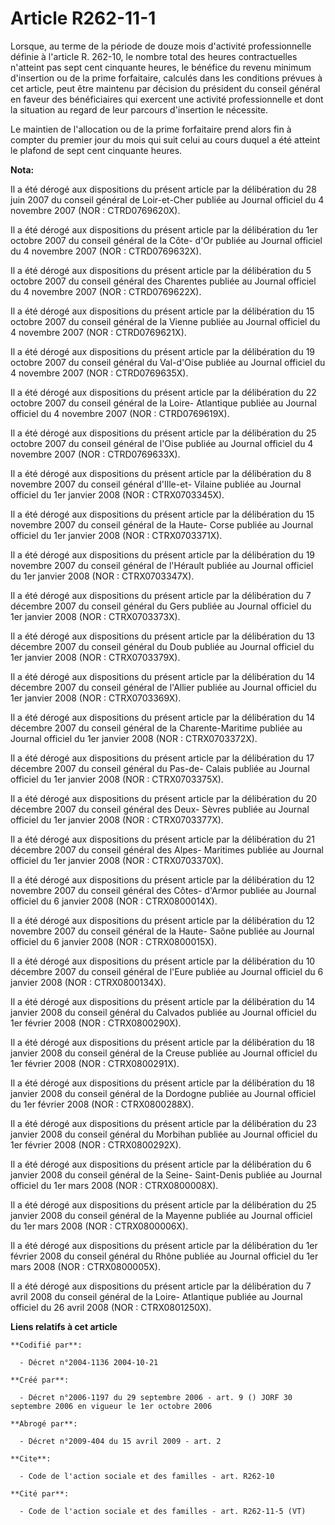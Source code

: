 # Article R262-11-1

Lorsque, au terme de la période de douze mois d'activité professionnelle définie à l'article R. 262-10, le nombre total des
heures contractuelles n'atteint pas sept cent cinquante heures, le bénéfice du revenu minimum d'insertion ou de la prime
forfaitaire, calculés dans les conditions prévues à cet article, peut être maintenu par décision du président du conseil
général en faveur des bénéficiaires qui exercent une activité professionnelle et dont la situation au regard de leur parcours
d'insertion le nécessite.

Le maintien de l'allocation ou de la prime forfaitaire prend alors fin à compter du premier jour du mois qui suit celui au
cours duquel a été atteint le plafond de sept cent cinquante heures.

**Nota:**

Il a été dérogé aux dispositions du présent article par la délibération du 28 juin 2007 du conseil général de Loir-et-Cher
publiée au Journal officiel du 4 novembre 2007 (NOR : CTRD0769620X). 

Il a été dérogé aux dispositions du présent article par la délibération du 1er octobre 2007 du conseil général de la Côte-
d'Or publiée au Journal officiel du 4 novembre 2007 (NOR : CTRD0769632X). 

Il a été dérogé aux dispositions du présent article par la délibération du 5 octobre 2007 du conseil général des Charentes
publiée au Journal officiel du 4 novembre 2007 (NOR : CTRD0769622X). 

Il a été dérogé aux dispositions du présent article par la délibération du 15 octobre 2007 du conseil général de la Vienne
publiée au Journal officiel du 4 novembre 2007 (NOR : CTRD0769621X). 

Il a été dérogé aux dispositions du présent article par la délibération du 19 octobre 2007 du conseil général du Val-d'Oise
publiée au Journal officiel du 4 novembre 2007 (NOR : CTRD0769635X). 

Il a été dérogé aux dispositions du présent article par la délibération du 22 octobre 2007 du conseil général de la Loire-
Atlantique publiée au Journal officiel du 4 novembre 2007 (NOR : CTRD0769619X). 

Il a été dérogé aux dispositions du présent article par la délibération du 25 octobre 2007 du conseil général de l'Oise
publiée au Journal officiel du 4 novembre 2007 (NOR : CTRD0769633X). 

Il a été dérogé aux dispositions du présent article par la délibération du 8 novembre 2007 du conseil général d'Ille-et-
Vilaine publiée au Journal officiel du 1er janvier 2008 (NOR : CTRX0703345X). 

Il a été dérogé aux dispositions du présent article par la délibération du 15 novembre 2007 du conseil général de la Haute-
Corse publiée au Journal officiel du 1er janvier 2008 (NOR : CTRX0703371X). 

Il a été dérogé aux dispositions du présent article par la délibération du 19 novembre 2007 du conseil général de l'Hérault
publiée au Journal officiel du 1er janvier 2008 (NOR : CTRX0703347X). 

Il a été dérogé aux dispositions du présent article par la délibération du 7 décembre 2007 du conseil général du Gers publiée
au Journal officiel du 1er janvier 2008 (NOR : CTRX0703373X). 

Il a été dérogé aux dispositions du présent article par la délibération du 13 décembre 2007 du conseil général du Doub
publiée au Journal officiel du 1er janvier 2008 (NOR : CTRX0703379X). 

Il a été dérogé aux dispositions du présent article par la délibération du 14 décembre 2007 du conseil général de l'Allier
publiée au Journal officiel du 1er janvier 2008 (NOR : CTRX0703369X). 

Il a été dérogé aux dispositions du présent article par la délibération du 14 décembre 2007 du conseil général de la
Charente-Maritime publiée au Journal officiel du 1er janvier 2008 (NOR : CTRX0703372X).

Il a été dérogé aux dispositions du présent article par la délibération du 17 décembre 2007 du conseil général du Pas-de-
Calais publiée au Journal officiel du 1er janvier 2008 (NOR : CTRX0703375X).

Il a été dérogé aux dispositions du présent article par la délibération du 20 décembre 2007 du conseil général des Deux-
Sèvres publiée au Journal officiel du 1er janvier 2008 (NOR : CTRX0703377X).

Il a été dérogé aux dispositions du présent article par la délibération du 21 décembre 2007 du conseil général des Alpes-
Maritimes publiée au Journal officiel du 1er janvier 2008 (NOR : CTRX0703370X). 

Il a été dérogé aux dispositions du présent article par la délibération du 12 novembre 2007 du conseil général des Côtes-
d'Armor publiée au Journal officiel du 6 janvier 2008 (NOR : CTRX0800014X). 

Il a été dérogé aux dispositions du présent article par la délibération du 12 novembre 2007 du conseil général de la Haute-
Saône publiée au Journal officiel du 6 janvier 2008 (NOR : CTRX0800015X). 

Il a été dérogé aux dispositions du présent article par la délibération du 10 décembre 2007 du conseil général de l'Eure
publiée au Journal officiel du 6 janvier 2008 (NOR : CTRX0800134X). 

Il a été dérogé aux dispositions du présent article par la délibération du 14 janvier 2008 du conseil général du Calvados
publiée au Journal officiel du 1er février 2008 (NOR : CTRX0800290X).

Il a été dérogé aux dispositions du présent article par la délibération du 18 janvier 2008 du conseil général de la Creuse
publiée au Journal officiel du 1er février 2008 (NOR : CTRX0800291X). 

Il a été dérogé aux dispositions du présent article par la délibération du 18 janvier 2008 du conseil général de la Dordogne
publiée au Journal officiel du 1er février 2008 (NOR : CTRX0800288X).

Il a été dérogé aux dispositions du présent article par la délibération du 23 janvier 2008 du conseil général du Morbihan
publiée au Journal officiel du 1er février 2008 (NOR : CTRX0800292X).

Il a été dérogé aux dispositions du présent article par la délibération du 6 janvier 2008 du conseil général de la Seine-
Saint-Denis publiée au Journal officiel du 1er mars 2008 (NOR : CTRX0800008X).

Il a été dérogé aux dispositions du présent article par la délibération du 25 janvier 2008 du conseil général de la Mayenne
publiée au Journal officiel du 1er mars 2008 (NOR : CTRX0800006X).

Il a été dérogé aux dispositions du présent article par la délibération du 1er février 2008 du conseil général du Rhône
publiée au Journal officiel du 1er mars 2008 (NOR : CTRX0800005X).

Il a été dérogé aux dispositions du présent article par la délibération du 7 avril 2008 du conseil général de la Loire-
Atlantique publiée au Journal officiel du 26 avril 2008 (NOR : CTRX0801250X).

**Liens relatifs à cet article**

	**Codifié par**:

	  - Décret n°2004-1136 2004-10-21

	**Créé par**:

	  - Décret n°2006-1197 du 29 septembre 2006 - art. 9 () JORF 30 septembre 2006 en vigueur le 1er octobre 2006

	**Abrogé par**:

	  - Décret n°2009-404 du 15 avril 2009 - art. 2

	**Cite**:

	  - Code de l'action sociale et des familles - art. R262-10

	**Cité par**:

	  - Code de l'action sociale et des familles - art. R262-11-5 (VT)
